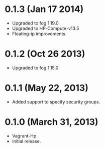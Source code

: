 # 0.1.3 (Jan 17 2014)
* Upgraded to fog 1.19.0
* Upgraded to HP-Compute-v13.5
* Floating-ip improvements

# 0.1.2 (Oct 26 2013)
* Upgraded to fog 1.15.0

# 0.1.1 (May 22, 2013)
* Added support to specify security groups.

# 0.1.0 (March 31, 2013)
* Vagrant-Hp
* Initial release.
